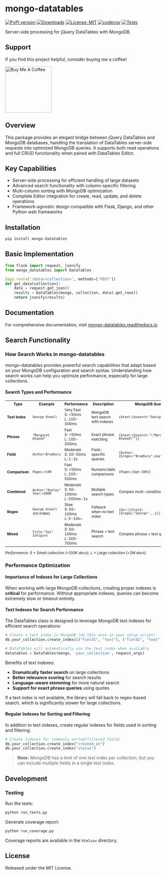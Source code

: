 # mongo-datatables

[![PyPI version](https://badge.fury.io/py/mongo-datatables.svg)](https://badge.fury.io/py/mongo-datatables)
[![Downloads](https://static.pepy.tech/badge/mongo-datatables)](https://pepy.tech/project/mongo-datatables)
[![License: MIT](https://img.shields.io/badge/License-MIT-yellow.svg)](https://opensource.org/licenses/MIT)
[![codecov](https://codecov.io/gh/pjosols/mongo-datatables/branch/main/graph/badge.svg)](https://codecov.io/gh/pjosols/mongo-datatables)
[![Tests](https://github.com/pjosols/mongo-datatables/actions/workflows/python-tests.yml/badge.svg)](https://github.com/pjosols/mongo-datatables/actions/workflows/python-tests.yml)

Server-side processing for jQuery DataTables with MongoDB.

## Support
If you find this project helpful, consider buying me a coffee!

<a href="https://www.buymeacoffee.com/pjosols"><img src="https://cdn.buymeacoffee.com/buttons/v2/default-yellow.png" width="150" alt="Buy Me A Coffee"></a>


## Overview

This package provides an elegant bridge between jQuery DataTables and MongoDB databases, handling the translation of DataTables server-side requests into optimized MongoDB queries. It supports both read operations and full CRUD functionality when paired with DataTables Editor.

## Key Capabilities

- Server-side processing for efficient handling of large datasets
- Advanced search functionality with column-specific filtering
- Multi-column sorting with MongoDB optimization
- Complete Editor integration for create, read, update, and delete operations
- Framework-agnostic design compatible with Flask, Django, and other Python web frameworks

## Installation

```bash
pip install mongo-datatables
```

## Basic Implementation

```python
from flask import request, jsonify
from mongo_datatables import DataTables

@app.route('/data/<collection>', methods=['POST'])
def get_data(collection):
    data = request.get_json()
    results = DataTables(mongo, collection, data).get_rows()
    return jsonify(results)
```

## Documentation

For comprehensive documentation, visit [mongo-datatables.readthedocs.io](https://mongo-datatables.readthedocs.io/)

## Search Functionality

### How Search Works in mongo-datatables

mongo-datatables provides powerful search capabilities that adapt based on your MongoDB configuration and search syntax. Understanding how search works can help you optimize performance, especially for large collections.

#### Search Types and Performance

<table style="font-size: 0.85em;">
  <tr>
    <th>Type</th>
    <th>Example</th>
    <th>Performance</th>
    <th>Description</th>
    <th>MongoDB Query</th>
  </tr>
  <tr>
    <td><b>Text Index</b></td>
    <td><code>George Orwell</code></td>
    <td>Very Fast<br>S: &lt;50ms<br>L: 100-300ms</td>
    <td>MongoDB text search with indexes</td>
    <td><code>{$text:{$search:"George Orwell"}}</code></td>
  </tr>
  <tr>
    <td><b>Phrase</b></td>
    <td><code>"Margaret Atwood"</code></td>
    <td>Fast<br>S: &lt;50ms<br>L: 100-300ms</td>
    <td>Exact phrase matching</td>
    <td><code>{$text:{$search:"\"Margaret Atwood\""}}</code></td>
  </tr>
  <tr>
    <td><b>Field</b></td>
    <td><code>Author:Bradbury</code></td>
    <td>Moderate<br>S: 20-50ms<br>L: 1-2s</td>
    <td>Field-specific queries</td>
    <td><code>{Author:{$regex:"Bradbury",$options:"i"}}</code></td>
  </tr>
  <tr>
    <td><b>Comparison</b></td>
    <td><code>Pages:>100</code></td>
    <td>Fast<br>S: &lt;50ms<br>L: 200-500ms</td>
    <td>Numeric/date comparisons</td>
    <td><code>{Pages:{$gt:100}}</code></td>
  </tr>
  <tr>
    <td><b>Combined</b></td>
    <td><code>Author:"Huxley" Year:>2000</code></td>
    <td>Moderate<br>S: 50-100ms<br>L: 500ms-1s</td>
    <td>Multiple search types</td>
    <td>Complex multi-condition query</td>
  </tr>
  <tr>
    <td><b>Regex</b></td>
    <td><code>George Orwell</code> (no index)</td>
    <td>Slow<br>S: 50-100ms<br>L: 5-10s+</td>
    <td>Fallback when no text index</td>
    <td><code>{$or:[{field:{$regex:"George"...}}]}</code></td>
  </tr>
  <tr>
    <td><b>Mixed</b></td>
    <td><code>Title:"Ski" Ishiguro</code></td>
    <td>Moderate<br>S: 50-100ms<br>L: 300-700ms</td>
    <td>Phrase + text search</td>
    <td>Complex phrase + text query</td>
  </tr>
</table>

<p style="font-size: 0.85em;"><i>Performance: S = Small collection (&lt;100K docs), L = Large collection (&gt;2M docs)</i></p>

### Performance Optimization

#### Importance of Indexes for Large Collections

When working with large MongoDB collections, creating proper indexes is **critical** for performance. Without appropriate indexes, queries can become extremely slow or timeout entirely.

#### Text Indexes for Search Performance

The DataTables class is designed to leverage MongoDB text indexes for efficient search operations:

```python
# Create a text index in MongoDB (do this once in your setup script)
db.your_collection.create_index([("field1", "text"), ("field2", "text")])

# DataTables will automatically use the text index when available
datatables = DataTables(mongo, 'your_collection', request_args)
```

Benefits of text indexes:

- **Dramatically faster search** on large collections
- **Better relevance scoring** for search results
- **Language-aware stemming** for more natural search
- **Support for exact phrase queries** using quotes

If a text index is not available, the library will fall back to regex-based search, which is significantly slower for large collections.

#### Regular Indexes for Sorting and Filtering

In addition to text indexes, create regular indexes for fields used in sorting and filtering:

```python
# Create indexes for commonly sorted/filtered fields
db.your_collection.create_index("created_at")
db.your_collection.create_index("status")
```

> **Note:** MongoDB has a limit of one text index per collection, but you can include multiple fields in a single text index.

## Development

### Testing

Run the tests:

```bash
python run_tests.py
```

Generate coverage report:

```bash
python run_coverage.py
```

Coverage reports are available in the `htmlcov` directory.

## License

Released under the MIT License.